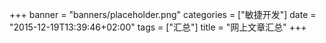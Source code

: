 +++
banner = "banners/placeholder.png"
categories = ["敏捷开发"]
date = "2015-12-19T13:39:46+02:00"
tags = ["汇总"]
title = "网上文章汇总"
+++

    
